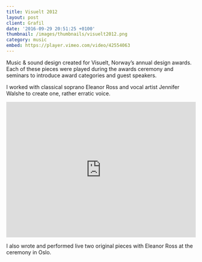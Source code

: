 ```yaml
---
title: Visuelt 2012
layout: post
client: Grafil
date: '2016-09-29 20:51:25 +0100'
thumbnail: /images/thumbnails/visuelt2012.png
category: music
embed: https://player.vimeo.com/video/42554063
---
```


Music &amp; sound design created for Visuelt, Norway’s annual design awards. Each of these pieces were played during the awards ceremony and seminars to introduce award categories and guest speakers.

I worked with classical soprano Eleanor Ross and vocal artist Jennifer Walshe to create one, rather erratic voice.

<iframe src="https://player.vimeo.com/video/45257650" width="100%" height="360" frameborder="0" webkitallowfullscreen mozallowfullscreen allowfullscreen></iframe>

I also wrote and performed live two original pieces with Eleanor Ross at the ceremony in Oslo.
